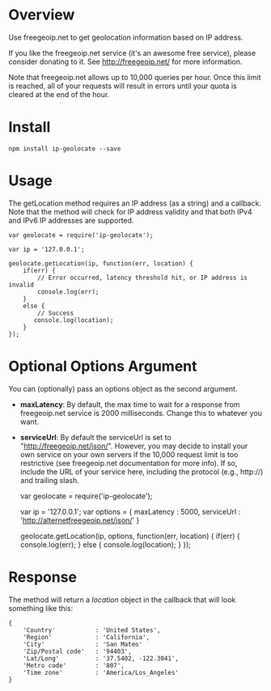 # Overview
Use freegeoip.net to get geolocation information based on IP address.

If you like the freegeoip.net service (it's an awesome free service), please consider donating to it.  See <http://freegeoip.net/> for more information.

Note that freegeoip.net allows up to 10,000 queries per hour. Once this limit is reached, all of your requests will result in errors until your quota is cleared at the end of the hour.

# Install

    npm install ip-geolocate --save


# Usage
The getLocation method requires an IP address (as a string) and a callback.  Note that the method will check for IP address validity and that both IPv4 and IPv6 IP addresses are supported.

    var geolocate = require('ip-geolocate');

    var ip = '127.0.0.1';

    geolocate.getLocation(ip, function(err, location) {
        if(err) {
            // Error occurred, latency threshold hit, or IP address is invalid
            console.log(err);
        }
        else {
            // Success
           console.log(location);
        }
    });

# Optional Options Argument

You can (optionally) pass an options object as the second argument.

* __maxLatency__: By default, the max time to wait for a response from freegeoip.net service is 2000 milliseconds.  Change this to whatever you want.
* __serviceUrl__: By default the serviceUrl is set to "http://freegeoip.net/json/".  However, you may decide to install your own service on your own servers if the 10,000 request limit is too restrictive (see freegeoip.net documentation for more info).  If so, include the URL of your service here, including the protocol (e.g., http://) and trailing slash.

    var geolocate = require('ip-geolocate');

    var ip = '127.0.0.1';
    var options = {
        maxLatency : 5000,
        serviceUrl : 'http://alternetfreegeoip.net/json/'
    }

    geolocate.getLocation(ip, options, function(err, location) {
        if(err) {
            console.log(err);
        }
        else {
           console.log(location);
        }
    });

# Response
The method will return a _location_ object in the callback that will look something like this:

    {
        'Country'           : 'United States',
        'Region'            : 'California',
        'City'              : 'San Mateo'
        'Zip/Postal code'   : '94403',
        'Lat/Long'          : '37.5402, -122.3041',
        'Metro code'        : '807',
        'Time zone'         : 'America/Los_Angeles'
    }

